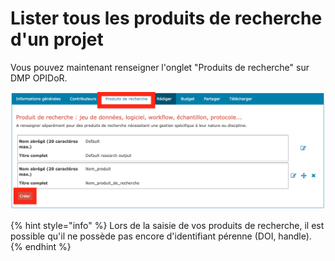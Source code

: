 # Lister tous les produits de recherche d'un projet

Vous pouvez maintenant renseigner l'onglet "Produits de recherche" sur DMP OPIDoR.

![Où renseigner les produits de recherche sur DMP OPIDoR ?](<../../.gitbook/assets/Screenshot 2022-04-25 at 10.12.02.png>)

{% hint style="info" %}
Lors de la saisie de vos produits de recherche, il est possible qu'il ne possède pas encore d'identifiant pérenne (DOI, handle).&#x20;
{% endhint %}

